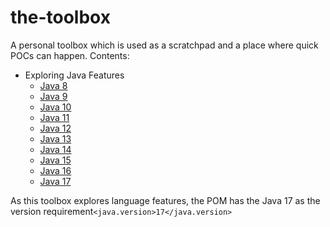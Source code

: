 # the-toolbox

A personal toolbox which is used as a scratchpad and a place where quick POCs can happen. Contents:

- Exploring Java Features
    - [Java 8](src/main/java/language/features/Explorer.java#L64)
    - [Java 9](src/main/java/language/features/Explorer.java#L63)
    - [Java 10](src/main/java/language/features/Explorer.java#L62)
    - [Java 11](src/main/java/language/features/Explorer.java#L61)
    - [Java 12](src/main/java/language/features/Explorer.java#L60)
    - [Java 13](src/main/java/language/features/Explorer.java#L59)
    - [Java 14](src/main/java/language/features/Explorer.java#L58)
    - [Java 15](src/main/java/language/features/Explorer.java#L57)
    - [Java 16](src/main/java/language/features/Explorer.java#L56)
    - [Java 17](src/main/java/language/features/Explorer.java#L55)

As this toolbox explores language features, the POM has the Java 17 as the version
requirement```<java.version>17</java.version>```